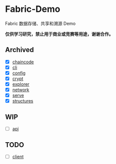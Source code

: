 # Fabric-Demo

Fabric 数据存储、共享和溯源 Demo

**仅供学习研究，禁止用于商业或竞赛等用途，谢谢合作。**

## Archived

- [x] [chaincode](./chaincode)
- [x] [cli](./cli) 
- [x] [config](./config)
- [x] [crypt](./crypt)
- [x] [explorer](./explorer)
- [x] [network](./network)
- [x] [serve](./serve)
- [x] [structures](./structures)

## WIP

- [ ] [api](./api)
  

## TODO

- [ ] [client](./client)
